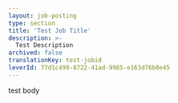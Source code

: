 ```yaml
---
layout: job-posting
type: section
title: 'Test Job Title'
description: >-
  Test Description
archived: false
translationKey: test-jobid
leverId: 77d1c499-8722-41ad-9985-e163d76b0e45
---
```


test body
